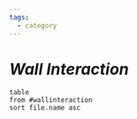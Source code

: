 ```yaml
---
tags:
  - category
---
```

# _Wall Interaction_



```dataview
table
from #wallinteraction
sort file.name asc
```

